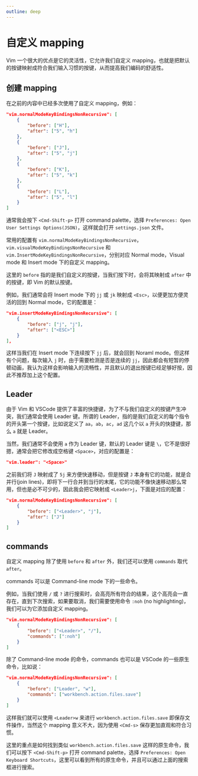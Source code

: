 ```yaml
---
outline: deep
---
```


# 自定义 mapping

Vim 一个很大的优点是它的灵活性，它允许我们自定义 mapping，也就是把默认的按键映射成符合我们输入习惯的按键，从而提高我们编码的舒适性。

## 创建 mapping

在之前的内容中已经多次使用了自定义 mapping，例如：

```json
"vim.normalModeKeyBindingsNonRecursive": [
	{
		"before": ["H"],
		"after": ["5", "h"]
	},
	{
		"before": ["J"],
		"after": ["5", "j"]
	},
	{
		"before": ["K"],
		"after": ["5", "k"]
	},
	{
		"before": ["L"],
		"after": ["5", "l"]
	}
]
```

通常我会按下 `<Cmd-Shift-p>` 打开 command palette，选择 `Preferences: Open User Settings Options(JSON)`，这样就会打开 `settings.json` 文件。

常用的配置有 `vim.normalModeKeyBindingsNonRecursive`，`vim.visualModeKeyBindingsNonRecursive` 和 `vim.InsertModeKeyBindingsNonRecursive`，分别对应 Normal mode，Visual mode 和 Insert mode 下的自定义 mapping。

这里的 `before` 指的是我们自定义的按键，当我们按下时，会将其映射成 `after` 中的按键，即 Vim 的默认按键。

例如，我们通常会将 Insert mode 下的 `jj` 或 `jk` 映射成 `<Esc>`，以便更加方便灵活的回到 Normal mode，它的配置是：

```json
"vim.insertModeKeyBindingsNonRecursive": [
	{
		"before": ["j", "j"],
		"after": ["<ESC>"]
	}
],
```

这样当我们在 Insert mode 下连续按下 `jj` 后，就会回到 Noraml mode。但这样有个问题，每次输入 `j` 时，由于需要检测是否是连续的 `jj`，因此都会有短暂的停顿动画，我认为这样会影响输入的流畅性，并且默认的退出按键已经足够好按，因此不推荐加上这个配置。

## Leader

由于 Vim 和 VSCode 提供了丰富的快捷键，为了不与我们自定义的按键产生冲突，我们通常会使用 Leader 键。所谓的 Leader，指的是我们自定义的每个指令的开头第一个按键，比如说定义了 `aa`，`ab`，`ac`，`ad` 这几个以 `a` 开头的快捷键，那么 `a` 就是 Leader。

当然，我们通常不会使用 `a` 作为 Leader 键，默认的 Leader 键是 `\`，它不是很好摁，通常会把它修改成空格键 `<Space>`，对应的配置是：

```json
"vim.leader": "<Space>"
```

之前我们将 `J` 映射成了 `5j` 来方便快速移动，但是按键 `J` 本身有它的功能，就是合并行(join lines)，即将下一行合并到当行的末尾，它的功能不像快速移动那么常用，但也是必不可少的，因此我会把它映射成 `<Leader>j`，下面是对应的配置：

```json
"vim.normalModeKeyBindingsNonRecursive": [
	{
		"before": ["<Leader>", "j"],
		"after": ["J"]
	}
]
```

## commands

自定义 mapping 除了使用 `before` 和 `after` 外，我们还可以使用 `commands` 取代 `after`。

commands 可以是 Command-line mode 下的一些命令。

例如，当我们使用 `/` 或 `?` 进行搜索时，会高亮所有符合的结果，这个高亮会一直存在，直到下次搜索，如果要取消，我们需要使用命令 `:noh` (no highlighting)，我们可以为它添加自定义 mapping。

```json
"vim.normalModeKeyBindingsNonRecursive": [
	{
		"before": ["<Leader>", "/"],
		"commands": [":noh"]
	}
]
```

除了 Command-line mode 的命令，commands 也可以是 VSCode 的一些原生命令，比如说：

```json
"vim.normalModeKeyBindingsNonRecursive": [
	{
		"before": ["Leader", "w"],
		"commands": ["workbench.action.files.save"]
	}
]
```

这样我们就可以使用 `<Leader>w` 来进行 `workbench.action.files.save` 即保存文件操作，当然这个 mapping 意义不大，因为使用 `<Cmd-s>` 保存更加直观和符合习惯。

这里的重点是如何找到类似 `workbench.action.files.save` 这样的原生命令，我们可以按下 `<Cmd-Shift-p>` 打开 command palette，选择 `Preferences: Open Keyboard Shortcuts`，这里可以看到所有的原生命令，并且可以通过上面的搜索框进行搜索。
